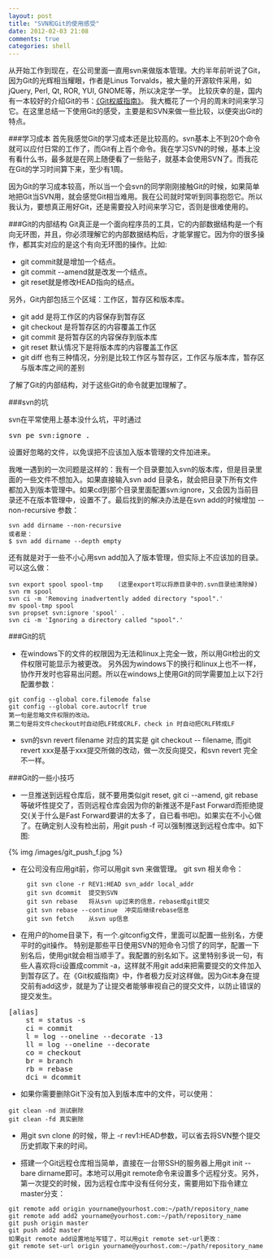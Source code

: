 ```yaml
---
layout: post
title: "SVN和Git的使用感受"
date: 2012-02-03 21:08
comments: true
categories: shell
---
```


从开始工作到现在，在公司里面一直用svn来做版本管理。大约半年前听说了Git，因为Git的光辉相当耀眼，作者是Linus Torvalds，被大量的开源软件采用，如jQuery, Perl, Qt, ROR, YUI, GNOME等，所以决定学一学。
比较庆幸的是，国内有一本较好的介绍Git的书：[《Git权威指南》](http://www.amazon.cn/Git%E6%9D%83%E5%A8%81%E6%8C%87%E5%8D%97-%E8%92%8B%E9%91%AB/dp/B0058FLC40/ref=sr_1_1?ie=UTF8&qid=1328277616&sr=8-1)。
我大概花了一个月的周末时间来学习它。在这里总结一下使用Git的感受，主要是和SVN来做一些比较，以便突出Git的特点。

<!--more-->

###学习成本
首先我感觉Git的学习成本还是比较高的。svn基本上不到20个命令就可以应付日常的工作了，而Git有上百个命令。我在学习SVN的时候，基本上没有看什么书，最多就是在网上随便看了一些贴子，就基本会使用SVN了。而我花在Git的学习时间算下来，至少有1周。

因为Git的学习成本较高，所以当一个会svn的同学刚刚接触Git的时候，如果简单地把Git当SVN用，就会感觉Git相当难用。我在公司就时常听到同事抱怨它。所以我认为，要想真正用好Git，还是需要投入时间来学习它，否则是很难使用的。

###Git的内部结构
Git真正是一个面向程序员的工具，它的内部数据结构是一个有向无环图，并且，你必须理解它的内部数据结构后，才能掌握它。因为你的很多操作，都其实对应的是这个有向无环图的操作。比如:

* git commit就是增加一个结点。
* git commit --amend就是改发一个结点。
* git reset就是修改HEAD指向的结点。

另外，Git内部包括三个区域：工作区，暂存区和版本库。

* git add 是将工作区的内容保存到暂存区
* git checkout 是将暂存区的内容覆盖工作区
* git commit 是将暂存区的内容保存到版本库
* git reset 默认情况下是将版本库的内容覆盖工作区
* git diff 也有三种情况，分别是比较工作区与暂存区，工作区与版本库，暂存区与版本库之间的差别

了解了Git的内部结构，对于这些Git的命令就更加理解了。

###svn的坑

svn在平常使用上基本没什么坑，平时通过
<pre>svn pe svn:ignore . </pre>设置好忽略的文件，以免误把不应该加入版本管理的文件加进来。

我唯一遇到的一次问题是这样的：我有一个目录要加入svn的版本库，但是目录里面的一些文件不想加入。如果直接输入svn add 目录名，就会把目录下所有文件都加入到版本管理中。如果cd到那个目录里面配置svn:ignore，又会因为当前目录还不在版本管理中，设置不了。最后找到的解决办法是在svn add的时候增加 --non-recursive 参数：
```
svn add dirname --non-recursive
或者是：
$ svn add dirname --depth empty
```

还有就是对于一些不小心用svn add加入了版本管理，但实际上不应该加的目录。可以这么做：
```
svn export spool spool-tmp    (这里export可以将原目录中的.svn目录给清除掉)
svn rm spool
svn ci -m 'Removing inadvertently added directory "spool".'
mv spool-tmp spool
svn propset svn:ignore 'spool' .
svn ci -m 'Ignoring a directory called "spool".'
```

###Git的坑

 * 在windows下的文件的权限因为无法和linux上完全一致，所以用Git检出的文件权限可能显示为被更改。
另外因为windows下的换行和linux上也不一样，协作开发时也容易出问题。所以在windows上使用Git的同学需要加上以下2行配置参数：

```
git config --global core.filemode false
git config --global core.autocrlf true
第一句是忽略文件权限的改动。
第二句是将文件checkout时自动把LF转成CRLF，check in 时自动把CRLF转成LF
```

 * svn的svn revert filename 对应的其实是 git checkout -- filename, 而git revert xxx是基于xxx提交所做的改动，做一次反向提交，和svn revert 完全不一样。


###Git的一些小技巧

* 一旦推送到远程仓库后，就不要用类似git reset, git ci --amend, git rebase等破坏性提交了，否则远程仓库会因为你的新推送不是Fast Forward而拒绝提交(关于什么是Fast Forward要讲的太多了，自已看书吧)。如果实在不小心做了。在确定别人没有检出前，用git push -f 可以强制推送到远程仓库中。如下图:

{% img /images/git_push_f.jpg %}

* 在公司没有应用git前，你可以用git svn 来做管理。 git svn 相关命令：
```
     git svn clone -r REV1:HEAD svn_addr local_addr
     git svn dcommit  提交到SVN
     git svn rebase   将从svn up过来的信息，rebase成git提交
     git svn rebase --continue  冲突后继续rebase信息
     git svn fetch    从svn up信息
```

* 在用户的home目录下，有一个.gitconfig文件，里面可以配置一些别名，方便平时的git操作。
特别是那些平日使用SVN的短命令习惯了的同学，配置一下别名后，使用git就会相当顺手了。我配置的别名如下。这里特别多说一句，有些人喜欢将ci设置成commit -a，这样就不用git add来把需要提交的文件加入到暂存区了。在《Git权威指南》中，作者极力反对这样做。因为Git本身在提交前有add这步，就是为了让提交者能够审视自己的提交文件，以防止错误的提交发生。
<pre>
[alias]
    st = status -s
    ci = commit
    l = log --oneline --decorate -13
    ll = log --oneline --decorate
    co = checkout
    br = branch
    rb = rebase
    dci = dcommit
</pre>

* 如果你需要删除Git下没有加入到版本库中的文件，可以使用：
```
git clean -nd 测试删除
git clean -fd 真实删除
```

* 用git svn clone 的时候，带上 -r rev1:HEAD参数，可以省去将SVN整个提交历史抓取下来的时间。

* 搭建一个Git远程仓库相当简单，直接在一台带SSH的服务器上用git init --bare dirname即可。本地可以用git remote命令来设置多个远程分支。另外，第一次提交的时候，因为远程仓库中没有任何分支，需要用如下指令建立master分支：
```
git remote add origin yourname@yourhost.com:~/path/repository_name
git remote add add2 yourname@yourhost.com:~/path/repository_name
git push origin master
git push add2 master
如果git remote add设置地址写错了，可以用git remote set-url更改：
git remote set-url origin yourname@yourhost.com:~/path/repository_name
```





